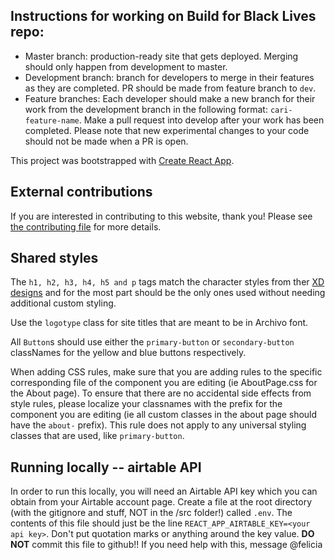 ## Instructions for working on Build for Black Lives repo: 
- Master branch: production-ready site that gets deployed. Merging should only happen from development to master.
- Development branch: branch for developers to merge in their features as they are completed. PR should be made from feature branch to `dev`.
- Feature branches: Each developer should make a new branch for their work from the development branch in the following format: `cari-feature-name`. Make a pull request into develop after your work has been completed. Please note that new experimental changes to your code should not be made when a PR is open.

This project was bootstrapped with [Create React App](https://github.com/facebook/create-react-app).

## External contributions
If you are interested in contributing to this website, thank you! Please see [the contributing file](./CONTRIBUTING.md) for more details.

## Shared styles
The `h1, h2, h3, h4, h5 and p` tags match the character styles from ther [XD designs](https://xd.adobe.com/view/cfe9fc7e-8850-42aa-a713-de8009844536-9aba/) and for the most part should be the only ones used without needing additional custom styling.

Use the `logotype` class for site titles that are meant to be in Archivo font.

All `Button`s should use either the `primary-button` or `secondary-button` classNames for the yellow and blue buttons respectively.

When adding CSS rules, make sure that you are adding rules to the specific corresponding file of the component you are editing (ie AboutPage.css for the About page). To ensure that there are no accidental side effects from style rules, please localize your classnames with the prefix for the component you are editing (ie all custom classes in the about page should have the `about-` prefix). This rule does not apply to any universal styling classes that are used, like `primary-button`.

## Running locally -- airtable API
In order to run this locally, you will need an Airtable API key which you can obtain from your Airtable account page. Create a file at the root directory (with the gitignore and stuff, NOT in the /src folder!) called `.env`. The contents of this file should just be the line `REACT_APP_AIRTABLE_KEY=<your api key>`. Don't put quotation marks or anything around the key value. **DO NOT** commit this file to github!! If you need help with this, message @felicia
